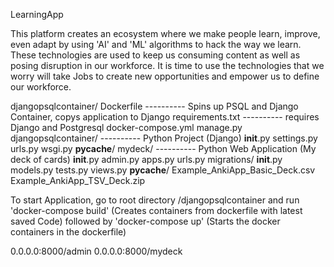 LearningApp

This platform creates an ecosystem where we make people learn, improve, even adapt by using 'AI' and 'ML' algorithms to hack the way we learn.
These technologies are used to keep us consuming content as well as posing disruption in our workforce. It is time to use the technologies that we worry will take Jobs to create new opportunities and empower us to define our workforce.  

djangopsqlcontainer/
  Dockerfile ---------- Spins up PSQL and Django Container, copys application to Django 
  requirements.txt ---------- requires Django and Postgresql
  docker-compose.yml
  manage.py
  djangopsqlcontainer/ ---------- Python Project (Django)
    __init__.py
    settings.py
    urls.py
    wsgi.py
    __pycache__/
  mydeck/ ---------- Python Web Application (My deck of cards)
    __init__.py
    admin.py
    apps.py
    urls.py
    migrations/
      __init__.py
    models.py
    tests.py
    views.py
    __pycache__/
  Example_AnkiApp_Basic_Deck.csv
  Example_AnkiApp_TSV_Deck.zip

To start Application, go to root directory /djangopsqlcontainer and run 'docker-compose build' (Creates containers from dockerfile with latest saved Code) followed by 'docker-compose up' (Starts the docker containers in the dockerfile)

0.0.0.0:8000/admin
0.0.0.0:8000/mydeck
